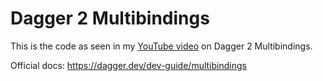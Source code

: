 # Dagger 2 Multibindings

This is the code as seen in my [YouTube video](https://youtu.be/UuFK2OsaNLA) on Dagger 2 Multibindings.

Official docs: https://dagger.dev/dev-guide/multibindings
